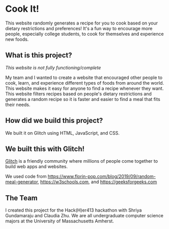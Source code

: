 # Cook It!

This website randomly generates a recipe for you to cook based on your dietary restrictions and preferences! It's a fun way to encourage more people, especially college students, to cook for themselves and experience new foods.

## What is this project?

*This website is not fully functioning/complete*

My team and I wanted to create a website that encouraged other people to cook, learn, and experience different types of foods from around the world. This website makes it easy for anyone to find a recipe whenever they want. 
This website filters recipes based on people's dietary restrictions and generates a random recipe so it is faster and easier to find a meal that fits their needs.

## How did we build this project?

We built it on Glitch using HTML, JavaScript, and CSS.

## We built this with Glitch!

[Glitch](https://glitch.com) is a friendly community where millions of people come together to build web apps and websites. 

We used code from https://www.florin-pop.com/blog/2019/09/random-meal-generator, https://w3schools.com, and https://geeksforgeeks.com

## The Team

I created this project for the Hack(H)er413 hackathon with Shriya Gundamaraju and Claudia Zhu. We are all undergraduate computer science majors at the University of Massachusetts Amherst.
